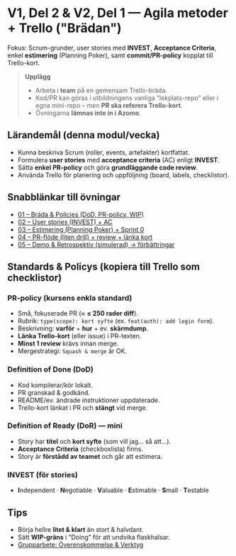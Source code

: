 # V1, Del 2 & V2, Del 1 — Agila metoder + Trello ("Brädan")

Fokus: Scrum-grunder, user stories med **INVEST**, **Acceptance Criteria**, enkel **estimering** (Planning Poker), samt **commit/PR-policy** kopplat till Trello-kort.

> **Upplägg**
> - Arbeta i **team** på en gemensam Trello-bräda.
> - Kod/PR kan göras i utbildningens vanliga “lekplats-repo” eller i egna mini-repo – men **PR ska referera Trello-kort**.
> - Övningarna **lämnas inte in i Azomo**.

## Lärandemål (denna modul/vecka)
- Kunna beskriva Scrum (roller, events, artefakter) kortfattat.
- Formulera **user stories** med **acceptance criteria** (AC) enligt **INVEST**.
- Sätta **enkel PR-policy** och göra **grundläggande code review**.
- Använda Trello för planering och uppföljning (board, labels, checklistor).

## Snabblänkar till övningar
- [01 – Bräda & Policies (DoD, PR-policy, WIP)](exercises/01-board-and-policies/README.md)
- [02 – User stories (INVEST) + AC](exercises/02-user-stories-acceptance-criteria/README.md)
- [03 – Estimering (Planning Poker) + Sprint 0](https://github.com/Folkuniversitetet-MU25/MU25-Versionshantering-och-strategier-med-Git-V1-Del-2_V2-Del-1-Agila-metoder-Trello/tree/main/exercises/%2003-estimation-sprint0)
- [04 – PR-flöde (liten drill) + review + länka kort](exercises/04-pr-drill/README.md)
- [05 – Demo & Retrospektiv (simulerad) → förbättringar](exercises/05-demo-retro/README.md)

## Standards & Policys (kopiera till Trello som checklistor)

### PR-policy (kursens enkla standard)
- Små, fokuserade PR (≈ **≤ 250 rader diff**).
- Rubrik: `type(scope): kort syfte` (ex. `feat(auth): add login form`).
- Beskrivning: **varför** + **hur** + ev. **skärmdump**.
- **Länka Trello-kort** (eller issue) i PR-texten.
- **Minst 1 review** krävs innan merge.
- Mergestrategi: `Squash & merge` är OK.

### Definition of Done (DoD)
- Kod kompilerar/kör lokalt.
- PR granskad & godkänd.
- README/ev. ändrade instruktioner uppdaterade.
- Trello-kort länkat i PR och **stängt** vid merge.

### Definition of Ready (DoR) — mini
- Story har **titel** och **kort syfte** (som <roll> vill jag… så att…).
- **Acceptance Criteria** (checkboxlista) finns.
- Story är **förstådd av teamet** och går att estimera.

### INVEST (för stories)
- **I**ndependent · **N**egotiable · **V**aluable · **E**stimable · **S**mall · **T**estable

## Tips
- Börja hellre **litet & klart** än stort & halvdant.
- Sätt **WIP-gräns** i “Doing” för att undvika flaskhalsar.
- [Grupparbete: Överenskommelse & Verktyg](https://github.com/lejonmanen/git-instruktion/blob/main/md/group.md)

